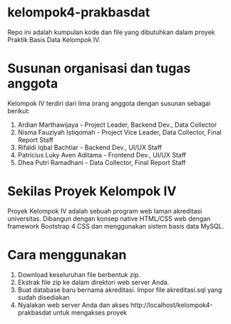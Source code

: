 # kelompok4-prakbasdat
Repo ini adalah kumpulan kode dan file yang dibutuhkan dalam proyek Praktik Basis Data Kelompok IV.
# Susunan organisasi dan tugas anggota
Kelompok IV terdiri dari lima orang anggota dengan susunan sebagai berikut:
1.  Ardian Marthawijaya - Project Leader, Backend Dev., Data Collector
2.  Nisma Fauziyah Istiqomah - Project Vice Leader, Data Collector, Final Report Staff
3.  Rifaldi Iqbal Bachtiar - Backend Dev., UI/UX Staff
4.  Patricius Luky Aven Aditama - Frontend Dev., UI/UX Staff
5.  Dhea Putri Ramadhani - Data Collector, Final Report Staff
# Sekilas Proyek Kelompok IV
Proyek Kelompok IV adalah sebuah program web laman akreditasi universitas.
Dibangun dengan konsep native HTML/CSS web dengan framework Bootstrap 4 CSS
dan menggunakan sistem basis data MySQL.
# Cara menggunakan
1.  Download keseluruhan file berbentuk zip.
2.  Ekstrak file zip ke dalam direktori web server Anda.
3.  Buat database baru bernama akreditasi. Impor file akreditasi.sql yang sudah disediakan
4.  Nyalakan web server Anda dan akses http://localhost/kelompok4-prakbasdat untuk mengakses proyek
